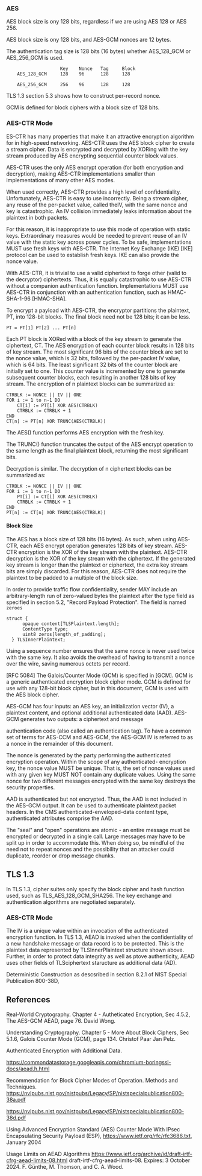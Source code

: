 
### AES

AES block size is ony 128 bits, regardless if we are using AES 128 or AES 256.

AES block size is ony 128 bits, and AES-GCM nonces are 12 bytes. 

The authentication tag size is 128 bits (16 bytes) whether AES_128_GCM or AES_256_GCM is used.


                        Key    Nonce   Tag     Block 
        AES_128_GCM     128    96      128     128

        AES_256_GCM     256    96      128     128


TLS 1.3 section 5.3 shows how to construct per-record nonce.


GCM is defined for block ciphers with a block size of 128 bits.

### AES-CTR Mode
ES-CTR has many properties that make it an attractive encryption algorithm for in high-speed networking.  AES-CTR uses the AES block cipher to create a stream cipher.  Data is encrypted and decrypted by XORing with the key stream produced by AES encrypting sequential counter block values.


AES-CTR uses the only AES encrypt operation (for both encryption and decryption), making AES-CTR implementations smaller than implementations of many other AES modes.

When used correctly, AES-CTR provides a high level of confidentiality.  Unfortunately, AES-CTR is easy to use incorrectly. Being a stream cipher, any reuse of the per-packet value, called theIV, with the same nonce and key is catastrophic.  An IV collision immediately leaks information about the plaintext in both packets.

For this reason, it is inappropriate to use this mode of operation with static keys.  Extraordinary measures would be needed to prevent reuse of an IV value with the static key across power cycles.  To be safe, implementations MUST use fresh keys with AES-CTR.  The Internet Key Exchange (IKE) [IKE] protocol can be used to establish fresh keys.  IKE can also provide the nonce value.

With AES-CTR, it is trivial to use a valid ciphertext to forge other (valid to the decryptor) ciphertexts.  Thus, it is equally catastrophic to use AES-CTR without a companion authentication function.  Implementations MUST use AES-CTR in conjunction with an authentication function, such as HMAC-SHA-1-96 [HMAC-SHA].

To encrypt a payload with AES-CTR, the encryptor partitions the
plaintext, PT, into 128-bit blocks.  The final block need not be 128
bits; it can be less.

    PT = PT[1] PT[2] ... PT[n]

Each PT block is XORed with a block of the key stream to generate the
ciphertext, CT.  The AES encryption of each counter block results in
128 bits of key stream.  The most significant 96 bits of the counter
block are set to the nonce value, which is 32 bits, followed by the
per-packet IV value, which is 64 bits.  The least significant 32 bits
of the counter block are initially set to one.  This counter value is
incremented by one to generate subsequent counter blocks, each
resulting in another 128 bits of key stream.  The encryption of n
plaintext blocks can be summarized as:

    CTRBLK := NONCE || IV || ONE
    FOR i := 1 to n-1 DO
        CT[i] := PT[i] XOR AES(CTRBLK)
        CTRBLK := CTRBLK + 1
    END
    CT[n] := PT[n] XOR TRUNC(AES(CTRBLK))

The AES() function performs AES encryption with the fresh key.

The TRUNC() function truncates the output of the AES encrypt
operation to the same length as the final plaintext block, returning
the most significant bits.

Decryption is similar.  The decryption of n ciphertext blocks can be summarized as:

    CTRBLK := NONCE || IV || ONE
    FOR i := 1 to n-1 DO
        PT[i] := CT[i] XOR AES(CTRBLK)
        CTRBLK := CTRBLK + 1
    END
    PT[n] := CT[n] XOR TRUNC(AES(CTRBLK))


#### Block Size

The AES has a block size of 128 bits (16 bytes).  As such, when using AES-CTR, each AES encrypt operation generates 128 bits of key stream.  AES-CTR encryption is the XOR of the key stream with the plaintext.  AES-CTR decryption is the XOR of the key stream with the ciphertext.  If the generated key stream is longer than the plaintext or ciphertext, the extra key stream bits are simply discarded.  For this reason, AES-CTR does not require the plaintext to be padded to a multiple of the block size.  

In order to provide traffic flow confidentiality, sender MAY include an arbitrary-length run of zero-valued bytes the plaintext after the type field as specified in section 5.2, "Record Payload Protection". The field is named `zeroes` 

    struct {
          opaque content[TLSPlaintext.length];
          ContentType type;
          uint8 zeros[length_of_padding];
      } TLSInnerPlaintext;





Using a sequence number ensures that the same nonce is never used twice with the same key. It also avoids the overhead of having to transmit a nonce over the wire, saving numerous octets per record.

[RFC 5084]
The Galois/Counter Mode (GCM) is specified in [GCM].  GCM is a generic authenticated encryption block cipher mode.  GCM is defined for use with any 128-bit block cipher, but in this document, GCM is used with the AES block cipher.

AES-GCM has four inputs: an AES key, an initialization vector (IV), a plaintext content, and optional additional authenticated data (AAD). AES-GCM generates two outputs: a ciphertext and message


authentication code (also called an authentication tag).  To have a common set of terms for AES-CCM and AES-GCM, the AES-GCM IV is referred to as a nonce in the remainder of this document.

The nonce is generated by the party performing the authenticated encryption operation.  Within the scope of any authenticated- encryption key, the nonce value MUST be unique.  That is, the set of nonce values used with any given key MUST NOT contain any duplicate values.  Using the same nonce for two different messages encrypted with the same key destroys the security properties.

AAD is authenticated but not encrypted.  Thus, the AAD is not included in the AES-GCM output.  It can be used to authenticate plaintext packet headers.  In the CMS authenticated-enveloped-data content type, authenticated attributes comprise the AAD.


The "seal" and "open" operations are atomic - an entire message must be encrypted or decrypted in a single call. Large messages may have to be split up in order to accommodate this. When doing so, be mindful of the need not to repeat nonces and the possibility that an attacker could duplicate, reorder or drop message chunks. 


## TLS 1.3

In TLS 1.3, cipher suites only specify the block cipher and hash function used, such as TLS_AES_128_GCM_SHA256. The key exchange and authentication algorithms are negotiated separately.

###  AES-CTR Mode
The IV is a unique value within an invocation of the authenticated encryption function. In TLS 1.3, AEAD is invoked when the confidentiality of a new handshake message or data record is to be protected. This is the plaintext data represented by TLSInnerPlaintext structure shown above. Further, in order to protect data integrity as well as ptove authenticity, AEAD uses other fields of TLSciphertext staructure as additional data (AD). 

Deterministic Construction as descsribed in section 8.2.1 of NIST Special Publication 800-38D, 


## References

Real-World Cryptography.
Chapter 4 - Autheticated Encryption, Sec 4.5.2, The AES-GCM AEAD, page 76.
David Wong.


Understanding Cryptography.
Chapter 5 - More About Block Ciphers, Sec 5.1.6, Galois Counter Mode (GCM), page 134.
Christof Paar Jan Pelz.

Authenticated Encryption with Additional Data.

https://commondatastorage.googleapis.com/chromium-boringssl-docs/aead.h.html


Recommendation for Block Cipher Modes of Operation. Methods and Techniques.
https://nvlpubs.nist.gov/nistpubs/Legacy/SP/nistspecialpublication800-38a.pdf


https://nvlpubs.nist.gov/nistpubs/Legacy/SP/nistspecialpublication800-38d.pdf


Using Advanced Encryption Standard (AES) Counter Mode With IPsec Encapsulating Security Payload (ESP), https://www.ietf.org/rfc/rfc3686.txt, January 2004



Usage Limits on AEAD Algorithms
https://www.ietf.org/archive/id/draft-irtf-cfrg-aead-limits-08.html
draft-irtf-cfrg-aead-limits-08. Expires: 3 October 2024.
F. Günthe, M. Thomson, and C. A. Wood.

